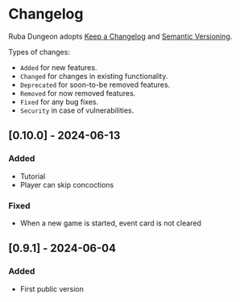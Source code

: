 # Changelog

Ruba Dungeon adopts [Keep a Changelog](https://keepachangelog.com/en/1.1.0/)
and [Semantic Versioning](https://semver.org/spec/v2.0.0.html).

Types of changes: 

* `Added` for new features.
* `Changed` for changes in existing functionality.
* `Deprecated` for soon-to-be removed features.
* `Removed` for now removed features.
* `Fixed` for any bug fixes.
* `Security` in case of vulnerabilities.

## [0.10.0] - 2024-06-13

### Added

- Tutorial
- Player can skip concoctions

### Fixed

- When a new game is started, event card is not cleared

## [0.9.1] - 2024-06-04

### Added

- First public version